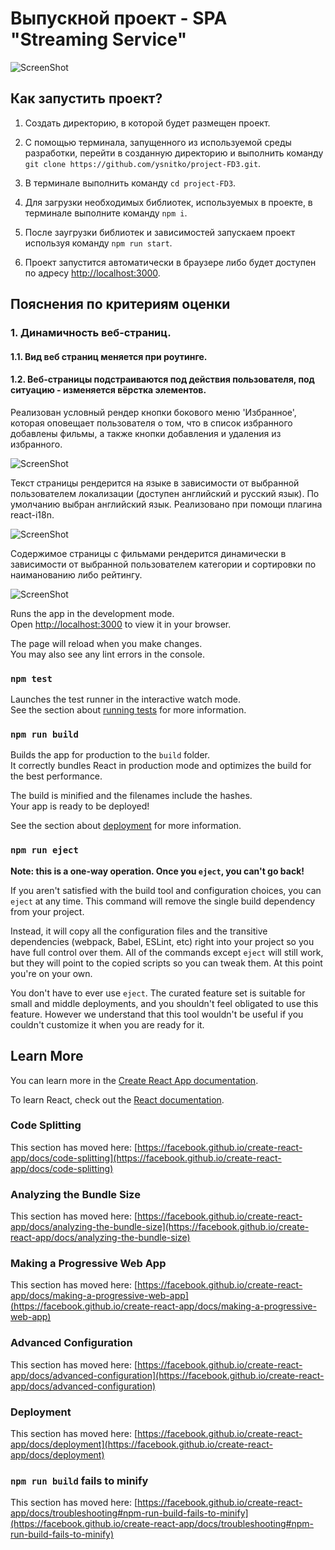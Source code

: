 # Выпускной проект - SPA "Streaming Service"

![ScreenShot](https://raw.github.com/ysnitko/project-FD3/main/src/helpers/img/Screenshot%202023-09-07%20at%2023.16.17.png)

## Как запустить проект?

1. Создать директорию, в которой будет размещен проект.

2. С помощью терминала, запущенного из используемой среды разработки, перейти в созданную директорию и выполнить команду `git clone https://github.com/ysnitko/project-FD3.git`.

3. В терминале выполнить команду `cd project-FD3`.

4. Для загрузки необходимых библиотек, используемых в проекте, в терминале выполните команду `npm i`.

5. После заугрузки библиотек и зависимостей запускаем проект используя команду `npm run start`.

6. Проект запустится автоматически в браузере либо будет доступен по адресу [http://localhost:3000](http://localhost:3000).

## Пояснения по критериям оценки

### 1. Динамичность веб-страниц.

#### 1.1. Вид веб страниц меняется при роутинге.

#### 1.2. Веб-страницы подстраиваются под действия пользователя, под ситуацию - изменяется вёрстка элементов.

Реализован условный рендер кнопки бокового меню 'Избранное', которая оповещает пользователя о том, что в список избранного добавлены фильмы, а также кнопки добавления и удаления из избранного.

![ScreenShot](https://raw.github.com/ysnitko/project-FD3/main/src/helpers/img/Screenshot%202023-09-08%20at%2000.12.49.png)

Текст страницы рендерится на языке в зависимости от выбранной пользователем локализации (доступен английский и русский язык). По умолчанию выбран английский язык. Реализовано при помощи плагина react-i18n.

![ScreenShot](https://raw.github.com/ysnitko/project-FD3/main/src/helpers/img/Screenshot%202023-09-08%20at%2000.42.20.png)

Содержимое страницы с фильмами рендерится динамически в зависимости от выбранной пользователем категории и сортировки по наиманованию либо рейтингу.

![ScreenShot](https://raw.github.com/ysnitko/project-FD3/main/src/helpers/img/Screenshot%202023-09-08%20at%2001.11.25.png)

Runs the app in the development mode.\
Open [http://localhost:3000](http://localhost:3000) to view it in your browser.

The page will reload when you make changes.\
You may also see any lint errors in the console.

### `npm test`

Launches the test runner in the interactive watch mode.\
See the section about [running tests](https://facebook.github.io/create-react-app/docs/running-tests) for more information.

### `npm run build`

Builds the app for production to the `build` folder.\
It correctly bundles React in production mode and optimizes the build for the best performance.

The build is minified and the filenames include the hashes.\
Your app is ready to be deployed!

See the section about [deployment](https://facebook.github.io/create-react-app/docs/deployment) for more information.

### `npm run eject`

**Note: this is a one-way operation. Once you `eject`, you can't go back!**

If you aren't satisfied with the build tool and configuration choices, you can `eject` at any time. This command will remove the single build dependency from your project.

Instead, it will copy all the configuration files and the transitive dependencies (webpack, Babel, ESLint, etc) right into your project so you have full control over them. All of the commands except `eject` will still work, but they will point to the copied scripts so you can tweak them. At this point you're on your own.

You don't have to ever use `eject`. The curated feature set is suitable for small and middle deployments, and you shouldn't feel obligated to use this feature. However we understand that this tool wouldn't be useful if you couldn't customize it when you are ready for it.

## Learn More

You can learn more in the [Create React App documentation](https://facebook.github.io/create-react-app/docs/getting-started).

To learn React, check out the [React documentation](https://reactjs.org/).

### Code Splitting

This section has moved here: [https://facebook.github.io/create-react-app/docs/code-splitting](https://facebook.github.io/create-react-app/docs/code-splitting)

### Analyzing the Bundle Size

This section has moved here: [https://facebook.github.io/create-react-app/docs/analyzing-the-bundle-size](https://facebook.github.io/create-react-app/docs/analyzing-the-bundle-size)

### Making a Progressive Web App

This section has moved here: [https://facebook.github.io/create-react-app/docs/making-a-progressive-web-app](https://facebook.github.io/create-react-app/docs/making-a-progressive-web-app)

### Advanced Configuration

This section has moved here: [https://facebook.github.io/create-react-app/docs/advanced-configuration](https://facebook.github.io/create-react-app/docs/advanced-configuration)

### Deployment

This section has moved here: [https://facebook.github.io/create-react-app/docs/deployment](https://facebook.github.io/create-react-app/docs/deployment)

### `npm run build` fails to minify

This section has moved here: [https://facebook.github.io/create-react-app/docs/troubleshooting#npm-run-build-fails-to-minify](https://facebook.github.io/create-react-app/docs/troubleshooting#npm-run-build-fails-to-minify)

